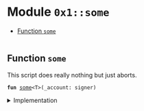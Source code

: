
<a id="0x1_some"></a>

# Module `0x1::some`



-  [Function `some`](#0x1_some_some)


<pre><code></code></pre>



<a id="0x1_some_some"></a>

## Function `some`

This script does really nothing but just aborts.


<pre><code><b>fun</b> <a href="some_script.md#0x1_some">some</a>&lt;T&gt;(_account: signer)
</code></pre>



<details>
<summary>Implementation</summary>


<pre><code><b>fun</b> <a href="some_script.md#0x1_some">some</a>&lt;T&gt;(_account: signer) {
    <b>abort</b> 1
}
</code></pre>



</details>
